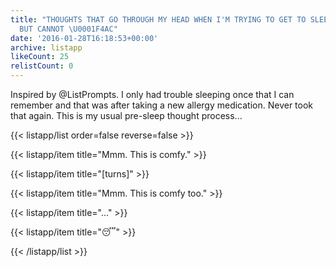 ```yaml
---
title: "THOUGHTS THAT GO THROUGH MY HEAD WHEN I'M TRYING TO GET TO SLEEP AT NIGHT
  BUT CANNOT \U0001F4AC"
date: '2016-01-28T16:18:53+00:00'
archive: listapp
likeCount: 25
relistCount: 0
---
```


Inspired by @ListPrompts. I only had trouble sleeping once that I can remember and that was after taking a new allergy medication. Never took that again. This is my usual pre-sleep thought process...

<!--more-->

{{< listapp/list order=false reverse=false >}}

   {{< listapp/item title="Mmm. This is comfy." >}}

   {{< listapp/item title="[turns]" >}}

   {{< listapp/item title="Mmm. This is comfy too." >}}

   {{< listapp/item title="..." >}}

   {{< listapp/item title="😴" >}}

{{< /listapp/list >}}
